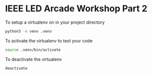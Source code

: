 # IEEE LED Arcade Workshop Part 2

To setup a virtualenv on in your project directory

```bash
python3 -m venv .venv
```

To activate the virtualenv to test your code

```bash
source .venv/bin/activate
```

To deactivate the virtualenv

```bash
deactivate
```